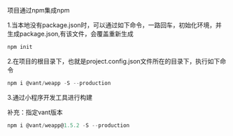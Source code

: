 项目通过npm集成npm

1.当本地没有package.json时，可以通过如下命令，一路回车，初始化环境，并生成package.json,有该文件，会覆盖重新生成
```js
npm init
```


2.在项目的根目录下，也就是project.config.json文件所在的目录下，执行如下命令
```js
npm i @vant/weapp -S --production
```

3.通过小程序开发工具进行构建


补充：指定vant版本
```js
npm i @vant/weapp@1.5.2 -S --production
```
